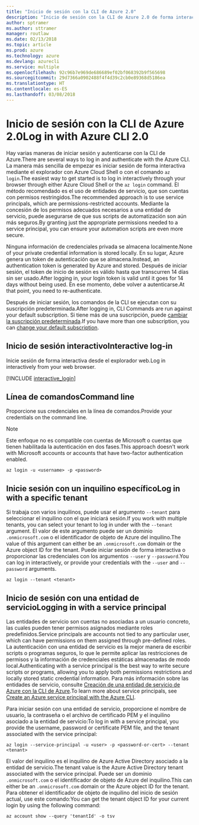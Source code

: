 ```yaml
---
title: "Inicio de sesión con la CLI de Azure 2.0"
description: "Inicio de sesión con la CLI de Azure 2.0 de forma interactiva o con credenciales locales"
author: sptramer
ms.author: sttramer
manager: routlaw
ms.date: 02/13/2018
ms.topic: article
ms.prod: azure
ms.technology: azure
ms.devlang: azurecli
ms.service: multiple
ms.openlocfilehash: 92c96b7e969de686689ef02bf068392b9f565698
ms.sourcegitcommit: 29d7366a0902488f4f4d39c2cb0e89368d5186ea
ms.translationtype: HT
ms.contentlocale: es-ES
ms.lasthandoff: 03/08/2018
---
```

# <a name="log-in-with-azure-cli-20"></a><span data-ttu-id="adce9-103">Inicio de sesión con la CLI de Azure 2.0</span><span class="sxs-lookup"><span data-stu-id="adce9-103">Log in with Azure CLI 2.0</span></span>

<span data-ttu-id="adce9-104">Hay varias maneras de iniciar sesión y autenticarse con la CLI de Azure.</span><span class="sxs-lookup"><span data-stu-id="adce9-104">There are several ways to log in and authenticate with the Azure CLI.</span></span> <span data-ttu-id="adce9-105">La manera más sencilla de empezar es iniciar sesión de forma interactiva mediante el explorador con Azure Cloud Shell o con el comando `az login`.</span><span class="sxs-lookup"><span data-stu-id="adce9-105">The easiest way to get started is to log in interactively through your browser through either Azure Cloud Shell or the `az login` command.</span></span>
<span data-ttu-id="adce9-106">El método recomendado es el uso de entidades de servicio, que son cuentas con permisos restringidos.</span><span class="sxs-lookup"><span data-stu-id="adce9-106">The recommended approach is to use service principals, which are permissions-restricted accounts.</span></span> <span data-ttu-id="adce9-107">Mediante la concesión de los permisos adecuados necesarios a una entidad de servicio, puede asegurarse de que sus scripts de automatización son aún más seguros.</span><span class="sxs-lookup"><span data-stu-id="adce9-107">By granting just the appropriate permissions needed to a service principal, you can ensure your automation scripts are even more secure.</span></span>

<span data-ttu-id="adce9-108">Ninguna información de credenciales privada se almacena localmente.</span><span class="sxs-lookup"><span data-stu-id="adce9-108">None of your private credential information is stored locally.</span></span> <span data-ttu-id="adce9-109">En su lugar, Azure genera un token de autenticación que se almacena.</span><span class="sxs-lookup"><span data-stu-id="adce9-109">Instead, an authentication token is generated by Azure and stored.</span></span> <span data-ttu-id="adce9-110">Después de iniciar sesión, el token de inicio de sesión es válido hasta que transcurren 14 días sin ser usado.</span><span class="sxs-lookup"><span data-stu-id="adce9-110">After logging in, your login token is valid until it goes for 14 days without being used.</span></span> <span data-ttu-id="adce9-111">En ese momento, debe volver a autenticarse.</span><span class="sxs-lookup"><span data-stu-id="adce9-111">At that point, you need to re-authenticate.</span></span>

<span data-ttu-id="adce9-112">Después de iniciar sesión, los comandos de la CLI se ejecutan con su suscripción predeterminada.</span><span class="sxs-lookup"><span data-stu-id="adce9-112">After logging in, CLI Commands are run against your default subscription.</span></span> <span data-ttu-id="adce9-113">Si tiene más de una suscripción, puede [cambiar la suscripción predeterminada](manage-azure-subscriptions-azure-cli.md).</span><span class="sxs-lookup"><span data-stu-id="adce9-113">If you have more than one subscription, you can [change your default subscription](manage-azure-subscriptions-azure-cli.md).</span></span>

## <a name="interactive-log-in"></a><span data-ttu-id="adce9-114">Inicio de sesión interactivo</span><span class="sxs-lookup"><span data-stu-id="adce9-114">Interactive log-in</span></span>

<span data-ttu-id="adce9-115">Inicie sesión de forma interactiva desde el explorador web.</span><span class="sxs-lookup"><span data-stu-id="adce9-115">Log in interactively from your web browser.</span></span>

[!INCLUDE [interactive_login](includes/interactive-login.md)]

## <a name="command-line"></a><span data-ttu-id="adce9-116">Línea de comandos</span><span class="sxs-lookup"><span data-stu-id="adce9-116">Command line</span></span>

<span data-ttu-id="adce9-117">Proporcione sus credenciales en la línea de comandos.</span><span class="sxs-lookup"><span data-stu-id="adce9-117">Provide your credentials on the command line.</span></span>

> [!Note]
> <span data-ttu-id="adce9-118">Este enfoque no es compatible con cuentas de Microsoft o cuentas que tienen habilitada la autenticación en dos fases.</span><span class="sxs-lookup"><span data-stu-id="adce9-118">This approach doesn't work with Microsoft accounts or accounts that have two-factor authentication enabled.</span></span>

```azurecli
az login -u <username> -p <password>
```

## <a name="log-in-with-a-specific-tenant"></a><span data-ttu-id="adce9-119">Inicie sesión con un inquilino específico</span><span class="sxs-lookup"><span data-stu-id="adce9-119">Log in with a specific tenant</span></span>

<span data-ttu-id="adce9-120">Si trabaja con varios inquilinos, puede usar el argumento `--tenant` para seleccionar el inquilino con el que iniciará sesión.</span><span class="sxs-lookup"><span data-stu-id="adce9-120">If you work with multiple tenants, you can select your tenant to log in under with the `--tenant` argument.</span></span> <span data-ttu-id="adce9-121">El valor de este argumento puede ser un dominio `.onmicrosoft.com` o el identificador de objeto de Azure del inquilino.</span><span class="sxs-lookup"><span data-stu-id="adce9-121">The value of this argument can either be an `.onmicrosoft.com` domain or the Azure object ID for the tenant.</span></span> <span data-ttu-id="adce9-122">Puede iniciar sesión de forma interactiva o proporcionar las credenciales con los argumentos `--user` y `--password`.</span><span class="sxs-lookup"><span data-stu-id="adce9-122">You can log in interactively, or provide your credentials with the `--user` and `--password` arguments.</span></span> 

```
az login --tenant <tenant>
```

## <a name="logging-in-with-a-service-principal"></a><span data-ttu-id="adce9-123">Inicio de sesión con una entidad de servicio</span><span class="sxs-lookup"><span data-stu-id="adce9-123">Logging in with a service principal</span></span>

<span data-ttu-id="adce9-124">Las entidades de servicio son cuentas no asociadas a un usuario concreto, las cuales pueden tener permisos asignados mediante roles predefinidos.</span><span class="sxs-lookup"><span data-stu-id="adce9-124">Service principals are accounts not tied to any particular user, which can have permissions on them assigned through pre-defined roles.</span></span> <span data-ttu-id="adce9-125">La autenticación con una entidad de servicio es la mejor manera de escribir scripts o programas seguros, lo que le permite aplicar las restricciones de permisos y la información de credenciales estáticas almacenadas de modo local.</span><span class="sxs-lookup"><span data-stu-id="adce9-125">Authenticating with a service principal is the best way to write secure scripts or programs, allowing you to apply both permissions restrictions and locally stored static credential information.</span></span> <span data-ttu-id="adce9-126">Para más información sobre las entidades de servicio, consulte [Creación de una entidad de servicio de Azure con la CLI de Azure](create-an-azure-service-principal-azure-cli.md).</span><span class="sxs-lookup"><span data-stu-id="adce9-126">To learn more about service principals, see [Create an Azure service principal with the Azure CLI](create-an-azure-service-principal-azure-cli.md).</span></span>

<span data-ttu-id="adce9-127">Para iniciar sesión con una entidad de servicio, proporcione el nombre de usuario, la contraseña o el archivo de certificado PEM y el inquilino asociado a la entidad de servicio:</span><span class="sxs-lookup"><span data-stu-id="adce9-127">To log in with a service principal, you provide the username, password or certificate PEM file, and the tenant associated with the service principal:</span></span>

```azurecli
az login --service-principal -u <user> -p <password-or-cert> --tenant <tenant>
```

<span data-ttu-id="adce9-128">El valor del inquilino es el inquilino de Azure Active Directory asociado a la entidad de servicio.</span><span class="sxs-lookup"><span data-stu-id="adce9-128">The tenant value is the Azure Active Directory tenant associated with the service principal.</span></span> <span data-ttu-id="adce9-129">Puede ser un dominio `.onmicrosoft.com` o el identificador de objeto de Azure del inquilino.</span><span class="sxs-lookup"><span data-stu-id="adce9-129">This can either be an `.onmicrosoft.com` domain or the Azure object ID for the tenant.</span></span>
<span data-ttu-id="adce9-130">Para obtener el identificador de objeto de inquilino del inicio de sesión actual, use este comando:</span><span class="sxs-lookup"><span data-stu-id="adce9-130">You can get the tenant object ID for your current login by using the following command:</span></span>

```azurecli
az account show --query 'tenantId' -o tsv
```
